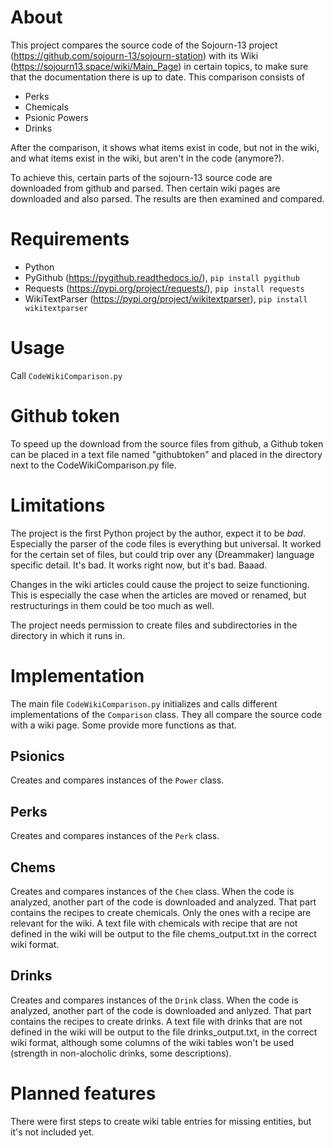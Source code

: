# About
This project compares the source code of the Sojourn-13 project 
(https://github.com/sojourn-13/sojourn-station) with its Wiki 
(https://sojourn13.space/wiki/Main_Page) in certain topics, to make sure 
that the documentation there is up to date. This comparison 
consists of

- Perks
- Chemicals
- Psionic Powers
- Drinks

After the comparison, it shows what items exist in code, but 
not in the wiki, and what items exist in the wiki, but aren't
in the code (anymore?).

To achieve this, certain parts of the sojourn-13 source code
are downloaded from github and parsed. Then certain wiki pages 
are downloaded and also parsed. The results are then examined 
and compared.

# Requirements
- Python
- PyGithub (https://pygithub.readthedocs.io/), ```pip install pygithub```
- Requests (https://pypi.org/project/requests/), ```pip install requests```
- WikiTextParser (https://pypi.org/project/wikitextparser), ```pip install wikitextparser```

# Usage
Call ```CodeWikiComparison.py```

# Github token
To speed up the download from the source files from github, 
a Github token can be placed in a text file named "githubtoken"
and placed in the directory next to the CodeWikiComparison.py
file.

# Limitations
The project is the first Python project by the author, expect it 
to be _bad_. Especially the parser of the code files is everything
but universal. It worked for the certain set of files, but could 
trip over any (Dreammaker) language specific detail. It's bad. It
works right now, but it's bad. Baaad.

Changes in the wiki articles could cause the project to seize
functioning. This is especially the case when the articles are 
moved or renamed, but restructurings in them could be too much 
as well.

The project needs permission to create files and subdirectories
in the directory in which it runs in.

# Implementation
The main file ```CodeWikiComparison.py``` initializes and calls different implementations of the ```Comparison``` class.
They all compare the source code with a wiki page. Some provide more functions as that.

## Psionics
Creates and compares instances of the ```Power``` class.

## Perks
Creates and compares instances of the ```Perk``` class.

## Chems
Creates and compares instances of the ```Chem``` class.
When the code is analyzed, another part of the code is downloaded and analyzed. That part contains the recipes to create chemicals.
Only the ones with a recipe are relevant for the wiki. A text file with chemicals with recipe that are not defined in the wiki will
be output to the file chems_output.txt in the correct wiki format.

## Drinks
Creates and compares instances of the ```Drink``` class.
When the code is analyzed, another part of the code is downloaded and anlyzed. That part contains the recipes to create drinks.
A text file with drinks that are not defined in the wiki will be output to the file drinks_output.txt, in the correct wiki format,
although some columns of the wiki tables won't be used (strength in non-alocholic drinks, some descriptions).

# Planned features
There were first steps to create wiki table entries for missing
entities, but it's not included yet.

